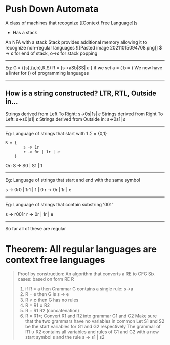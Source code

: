 # Push Down Automata
A class of machines that recognize [[Context Free Language]]s

* Has a stack

An NFA with a stack
Stack provides additional memory allowing it to recognize non-regular languages
![[Pasted image 20211015094708.png]]
$ -> $\varepsilon$ for end of stack, o->$\varepsilon$ for stack popping

---
Eg:
G = ({s},{a,b},R,S)
R = {s->aSb|SS| $\varepsilon$ } 
if we set
a = ( 
b = )
We now have a linter for () of programming languages

---

## How is a string constructed? LTR, RTL, Outside in...
Strings derived from Left To Right:		s->0s|1s| $\varepsilon$
Strings derived from Right To Left:		s->s0|s1| $\varepsilon$
Strings derived from Outside in:		s->0s1| $\varepsilon$


---
Eg: Language of strings that start with 1 $\Sigma$ = {0,1}
```
R = {
		s -> 1r
		r -> 0r | 1r | e
	}
```
 
Or: S -> S0 | S1 | 1

---
Eg: Language of strings that start and end with the same symbol

s -> 0r0 | 1r1 | 1 | 0
r -> 0r | 1r | e

---
Eg: Language of strings that contain substring '001'

s -> r001r
r -> 0r | 1r | e

---

So far all of these are regular 

# Theorem: All regular languages are context free languages
> Proof by construction:
> An algorithm that converts a RE to CFG
> Six cases: based on form RE R
> 	1. if R = a then Grammar G contains a single rule: s->a
> 	2. R = e then G is s -> e
> 	3. R $\neq$ $\emptyset$ then G has no rules
> 	4. R = R1 $\cup$ R2
> 	5. R = R1 R2 (concatenation)
> 	6. R = R1*; 
> Convert R1 and R2 into grammar G1 and G2 
> Make sure that the two grammars have no variables in common
> Let S1 and S2 be the start variables for G1 and G2 respectively
> The grammar of R1 $\cup$ R2 contains all variables and rules of G1 and G2 with a new start symbol s and the rule s -> s1 | s2
> 




